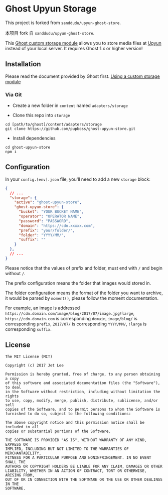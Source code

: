 # Ghost Upyun Storage

This project is forked from `sanddudu/upyun-ghost-store`.

本项目 fork 自 `sanddudu/upyun-ghost-store`.

This [Ghost custom storage module](https://docs.ghost.org/docs/using-a-custom-storage-module) allows you to store media files at [Upyun](https://www.upyun.com) instead of your local server. It requires Ghost 1.x or higher version!

## Installation

Please read the document provided by Ghost first. [Using a custom storage module](https://docs.ghost.org/docs/using-a-custom-storage-module)

### Via Git

- Create a new folder in `content` named `adapters/storage`

- Clone this repo into `storage`

```
cd [path/to/ghost]/content/adapters/storage
git clone https://github.com/pupboss/ghost-upyun-store.git
```

- Install dependencies

```
cd ghost-upyun-store
npm i
```

## Configuration

In your `config.[env].json` file, you'll need to add a new `storage` block:

```json
{
  // ...
  "storage": {
    "active": "ghost-upyun-store",
    "ghost-upyun-store": {
      "bucket": "YOUR BUCKET NAME",
      "operator": "OPERATOR NAME",
      "password": "PASSWORD",
      "domain": "https://cdn.xxxxx.com",
      "prefix": "your/folder/",
      "folder": "YYYY/MM/",
      "suffix": ""
    }
  },
  // ...
}
```

Please notice that the values of prefix and folder, must end with `/` and begin without `/`.

The prefix configuration means the folder that images would stored in.

The folder configuration means the format of the folder you want to archive, it would be parsed by `moment()`, please follow the moment documentation.

For example, an image is addressed `https://cdn.domain.com/image/blog/2017/07/image.jpg!large`, `https://cdn.domain.com` is corresponding `domain`, `image/blog/` is corresponding `prefix`, `2017/07/` is corresponding `YYYY/MM/`, `!large` is corresponding `suffix`.

## License

```
The MIT License (MIT)

Copyright (c) 2017 Jet Lee

Permission is hereby granted, free of charge, to any person obtaining a copy
of this software and associated documentation files (the "Software"), to deal
in the Software without restriction, including without limitation the rights
to use, copy, modify, merge, publish, distribute, sublicense, and/or sell
copies of the Software, and to permit persons to whom the Software is
furnished to do so, subject to the following conditions:

The above copyright notice and this permission notice shall be included in all
copies or substantial portions of the Software.

THE SOFTWARE IS PROVIDED "AS IS", WITHOUT WARRANTY OF ANY KIND, EXPRESS OR
IMPLIED, INCLUDING BUT NOT LIMITED TO THE WARRANTIES OF MERCHANTABILITY,
FITNESS FOR A PARTICULAR PURPOSE AND NONINFRINGEMENT. IN NO EVENT SHALL THE
AUTHORS OR COPYRIGHT HOLDERS BE LIABLE FOR ANY CLAIM, DAMAGES OR OTHER
LIABILITY, WHETHER IN AN ACTION OF CONTRACT, TORT OR OTHERWISE, ARISING FROM,
OUT OF OR IN CONNECTION WITH THE SOFTWARE OR THE USE OR OTHER DEALINGS IN THE
SOFTWARE.
```
